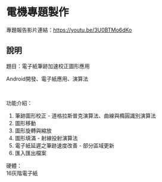 # 電機專題製作

專題報告影片連結：https://youtu.be/3U0BTMo6dKo  

## 說明

題目：電子紙筆跡加速校正圖形應用

Android開發、電子紙應用、演算法

<br>

功能介紹：
1. 筆跡圖形校正 - 道格拉斯普克演算法、曲線與橢圓識別演算法  
2. 圖形移動  
3. 圖形旋轉與縮放  
4. 圖形填滿 - 射線投射演算法  
5. 電子紙延遲之筆跡速度改善 - 部分區域更新
6. 匯入匯出檔案

硬體：  
16灰階電子紙
